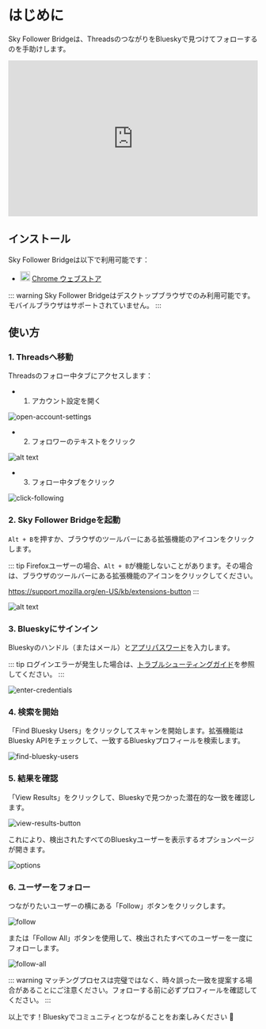 # はじめに

Sky Follower Bridgeは、ThreadsのつながりをBlueskyで見つけてフォローするのを手助けします。

<iframe width="100%" height="315" src="https://www.youtube.com/embed/2GH-Vn3lBZ8?si=oScIGF2uFYAIH4jc" title="YouTube video player" frameborder="0" allow="accelerometer; autoplay; clipboard-write; encrypted-media; gyroscope; picture-in-picture; web-share" referrerpolicy="strict-origin-when-cross-origin" allowfullscreen></iframe>

## インストール

Sky Follower Bridgeは以下で利用可能です：

<ul class="install-list">
  <li>
    <img src="/images/icon-chrome.svg" width="20" height="20">
    <a href="https://chrome.google.com/webstore/detail/sky-follower-bridge/behhbpbpmailcnfbjagknjngnfdojpko" target="_blank" rel="noopener noreferrer" class="link-to-chrome-store">Chrome ウェブストア</a>
  </li>
</ul>

::: warning
Sky Follower Bridgeはデスクトップブラウザでのみ利用可能です。モバイルブラウザはサポートされていません。
:::

## 使い方

### 1. Threadsへ移動

Threadsのフォロー中タブにアクセスします：
- 1. アカウント設定を開く

![open-account-settings](/images/threads-open-account.png)

- 2. フォロワーのテキストをクリック

![alt text](/images/threads-click-followers.png)

- 3. フォロー中タブをクリック

![click-following](/images/threads-click-following.png)

### 2. Sky Follower Bridgeを起動

`Alt + B`を押すか、ブラウザのツールバーにある拡張機能のアイコンをクリックします。

::: tip
Firefoxユーザーの場合、`Alt + B`が機能しないことがあります。その場合は、ブラウザのツールバーにある拡張機能のアイコンをクリックしてください。

https://support.mozilla.org/en-US/kb/extensions-button
:::

![alt text](/images/threads-open-extension.png)

### 3. Blueskyにサインイン

Blueskyのハンドル（またはメール）と[アプリパスワード](https://bsky.app/settings/app-passwords)を入力します。

::: tip
ログインエラーが発生した場合は、[トラブルシューティングガイド](/ja/troubleshooting)を参照してください。
:::

![enter-credentials](/images/enter-credentials.png)

### 4. 検索を開始

「Find Bluesky Users」をクリックしてスキャンを開始します。拡張機能はBluesky APIをチェックして、一致するBlueskyプロフィールを検索します。

![find-bluesky-users](/images/scan-users.png)

### 5. 結果を確認

「View Results」をクリックして、Blueskyで見つかった潜在的な一致を確認します。

![view-results-button](/images/click-results.png)

これにより、検出されたすべてのBlueskyユーザーを表示するオプションページが開きます。

![options](/images/options.png)

### 6. ユーザーをフォロー

つながりたいユーザーの横にある「Follow」ボタンをクリックします。

![follow](/images/click-follow-btn.png)

または「Follow All」ボタンを使用して、検出されたすべてのユーザーを一度にフォローします。

![follow-all](/images/follow-all-btn.png)

::: warning
マッチングプロセスは完璧ではなく、時々誤った一致を提案する場合があることにご注意ください。フォローする前に必ずプロフィールを確認してください。
:::

以上です！Blueskyでコミュニティとつながることをお楽しみください 🎉 
